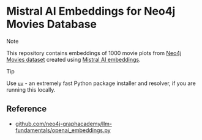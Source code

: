 # Mistral AI Embeddings for Neo4j Movies Database

> [!NOTE]
> This repository contains embeddings of 1000 movie plots from [Neo4j Movies dataset](https://neo4j.com/docs/getting-started/appendix/example-data/) created using [Mistral AI embeddings](https://docs.mistral.ai/capabilities/embeddings/).

> [!TIP]
> Use [`uv`](https://github.com/astral-sh/uv) - an extremely fast Python package installer and resolver, if you are running this locally.

## Reference
- [github.com/neo4j-graphacademy/llm-fundamentals/openai_embeddings.py](https://github.com/neo4j-graphacademy/llm-fundamentals/blob/main/openai_embeddings.py)
